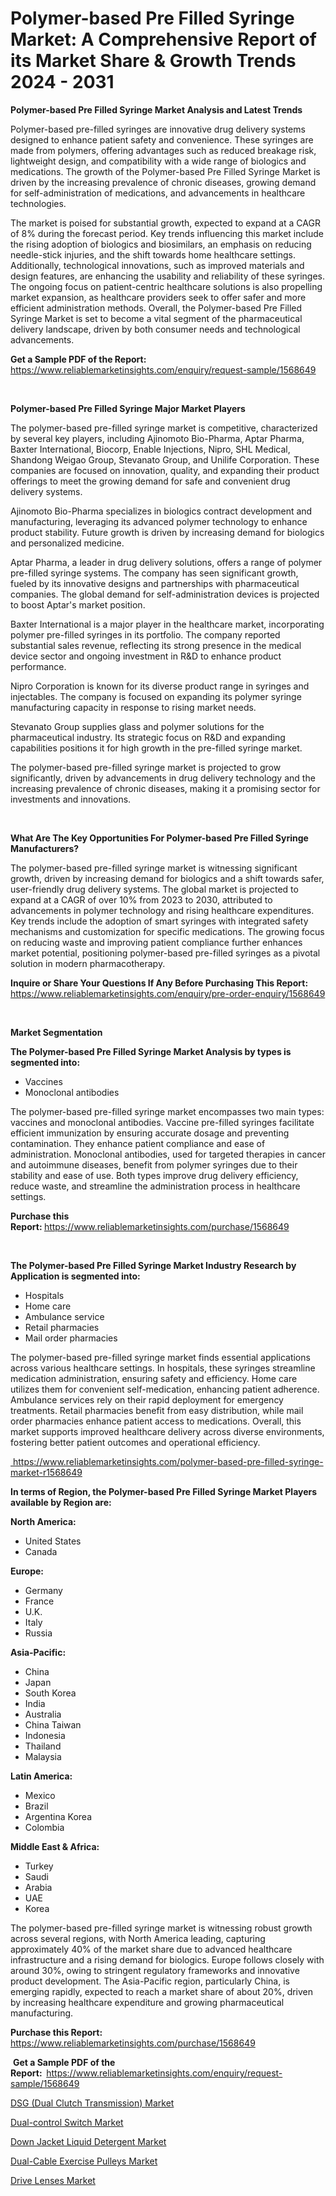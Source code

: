 <p><h1>Polymer-based Pre Filled Syringe Market: A Comprehensive Report of its Market Share & Growth Trends 2024 - 2031</h1></p><p><strong>Polymer-based Pre Filled Syringe Market Analysis and Latest Trends</strong></p>
<p><p>Polymer-based pre-filled syringes are innovative drug delivery systems designed to enhance patient safety and convenience. These syringes are made from polymers, offering advantages such as reduced breakage risk, lightweight design, and compatibility with a wide range of biologics and medications. The growth of the Polymer-based Pre Filled Syringe Market is driven by the increasing prevalence of chronic diseases, growing demand for self-administration of medications, and advancements in healthcare technologies.</p><p>The market is poised for substantial growth, expected to expand at a CAGR of 8% during the forecast period. Key trends influencing this market include the rising adoption of biologics and biosimilars, an emphasis on reducing needle-stick injuries, and the shift towards home healthcare settings. Additionally, technological innovations, such as improved materials and design features, are enhancing the usability and reliability of these syringes. The ongoing focus on patient-centric healthcare solutions is also propelling market expansion, as healthcare providers seek to offer safer and more efficient administration methods. Overall, the Polymer-based Pre Filled Syringe Market is set to become a vital segment of the pharmaceutical delivery landscape, driven by both consumer needs and technological advancements.</p></p>
<p><strong>Get a Sample PDF of the Report:&nbsp;</strong> <a href="https://www.reliablemarketinsights.com/enquiry/request-sample/1568649?utm_campaign=1575&utm_medium=2&utm_source=Github&utm_content=ia&utm_term=14102024&utm_id=polymer-based-pre-filled-syringe">https://www.reliablemarketinsights.com/enquiry/request-sample/1568649</a></p>
<p>&nbsp;</p>
<p><strong>Polymer-based Pre Filled Syringe Major Market Players</strong></p>
<p><p>The polymer-based pre-filled syringe market is competitive, characterized by several key players, including Ajinomoto Bio-Pharma, Aptar Pharma, Baxter International, Biocorp, Enable Injections, Nipro, SHL Medical, Shandong Weigao Group, Stevanato Group, and Unilife Corporation. These companies are focused on innovation, quality, and expanding their product offerings to meet the growing demand for safe and convenient drug delivery systems.</p><p>Ajinomoto Bio-Pharma specializes in biologics contract development and manufacturing, leveraging its advanced polymer technology to enhance product stability. Future growth is driven by increasing demand for biologics and personalized medicine.</p><p>Aptar Pharma, a leader in drug delivery solutions, offers a range of polymer pre-filled syringe systems. The company has seen significant growth, fueled by its innovative designs and partnerships with pharmaceutical companies. The global demand for self-administration devices is projected to boost Aptar's market position.</p><p>Baxter International is a major player in the healthcare market, incorporating polymer pre-filled syringes in its portfolio. The company reported substantial sales revenue, reflecting its strong presence in the medical device sector and ongoing investment in R&D to enhance product performance.</p><p>Nipro Corporation is known for its diverse product range in syringes and injectables. The company is focused on expanding its polymer syringe manufacturing capacity in response to rising market needs.</p><p>Stevanato Group supplies glass and polymer solutions for the pharmaceutical industry. Its strategic focus on R&D and expanding capabilities positions it for high growth in the pre-filled syringe market.</p><p>The polymer-based pre-filled syringe market is projected to grow significantly, driven by advancements in drug delivery technology and the increasing prevalence of chronic diseases, making it a promising sector for investments and innovations.</p></p>
<p>&nbsp;</p>
<p><strong>What Are The Key Opportunities For Polymer-based Pre Filled Syringe Manufacturers?</strong></p>
<p><p>The polymer-based pre-filled syringe market is witnessing significant growth, driven by increasing demand for biologics and a shift towards safer, user-friendly drug delivery systems. The global market is projected to expand at a CAGR of over 10% from 2023 to 2030, attributed to advancements in polymer technology and rising healthcare expenditures. Key trends include the adoption of smart syringes with integrated safety mechanisms and customization for specific medications. The growing focus on reducing waste and improving patient compliance further enhances market potential, positioning polymer-based pre-filled syringes as a pivotal solution in modern pharmacotherapy.</p></p>
<p><strong>Inquire or Share Your Questions If Any Before Purchasing This Report:</strong> <a href="https://www.reliablemarketinsights.com/enquiry/pre-order-enquiry/1568649?utm_campaign=1575&utm_medium=2&utm_source=Github&utm_content=ia&utm_term=14102024&utm_id=polymer-based-pre-filled-syringe">https://www.reliablemarketinsights.com/enquiry/pre-order-enquiry/1568649</a></p>
<p>&nbsp;</p>
<p><strong>Market Segmentation</strong></p>
<p><strong>The Polymer-based Pre Filled Syringe Market Analysis by types is segmented into:</strong></p>
<p><ul><li>Vaccines</li><li>Monoclonal antibodies</li></ul></p>
<p><p>The polymer-based pre-filled syringe market encompasses two main types: vaccines and monoclonal antibodies. Vaccine pre-filled syringes facilitate efficient immunization by ensuring accurate dosage and preventing contamination. They enhance patient compliance and ease of administration. Monoclonal antibodies, used for targeted therapies in cancer and autoimmune diseases, benefit from polymer syringes due to their stability and ease of use. Both types improve drug delivery efficiency, reduce waste, and streamline the administration process in healthcare settings.</p></p>
<p><strong>Purchase this Report:&nbsp;</strong><a href="https://www.reliablemarketinsights.com/purchase/1568649?utm_campaign=1575&utm_medium=2&utm_source=Github&utm_content=ia&utm_term=14102024&utm_id=polymer-based-pre-filled-syringe">https://www.reliablemarketinsights.com/purchase/1568649</a></p>
<p>&nbsp;</p>
<p><strong>The Polymer-based Pre Filled Syringe Market Industry Research by Application is segmented into:</strong></p>
<p><ul><li>Hospitals</li><li>Home care</li><li>Ambulance service</li><li>Retail pharmacies</li><li>Mail order pharmacies</li></ul></p>
<p><p>The polymer-based pre-filled syringe market finds essential applications across various healthcare settings. In hospitals, these syringes streamline medication administration, ensuring safety and efficiency. Home care utilizes them for convenient self-medication, enhancing patient adherence. Ambulance services rely on their rapid deployment for emergency treatments. Retail pharmacies benefit from easy distribution, while mail order pharmacies enhance patient access to medications. Overall, this market supports improved healthcare delivery across diverse environments, fostering better patient outcomes and operational efficiency.</p></p>
<p><a href="https://www.reliablemarketinsights.com/polymer-based-pre-filled-syringe-market-r1568649?utm_campaign=1575&utm_medium=2&utm_source=Github&utm_content=ia&utm_term=14102024&utm_id=polymer-based-pre-filled-syringe">&nbsp;https://www.reliablemarketinsights.com/polymer-based-pre-filled-syringe-market-r1568649</a></p>
<p><strong>In terms of Region, the Polymer-based Pre Filled Syringe Market Players available by Region are:</strong></p>
<p>
    <p> <strong> North America: </strong>
        <ul>
            <li>United States</li>
            <li>Canada</li>
        </ul>
        </p> 
    <p> <strong> Europe: </strong>
        <ul>
            <li>Germany</li>
            <li>France</li>
            <li>U.K.</li>
            <li>Italy</li>
            <li>Russia</li>
        </ul>
        </p> 
    <p> <strong> Asia-Pacific: </strong>
        <ul>
            <li>China</li>
            <li>Japan</li>
            <li>South Korea</li>
            <li>India</li>
            <li>Australia</li>
            <li>China Taiwan</li>
            <li>Indonesia</li>
            <li>Thailand</li>
            <li>Malaysia</li>
        </ul>
        </p> 
    <p> <strong> Latin America: </strong>
        <ul>
            <li>Mexico</li>
            <li>Brazil</li>
            <li>Argentina Korea</li>
            <li>Colombia</li>
        </ul>
        </p> 
    <p> <strong> Middle East & Africa: </strong>
        <ul>
            <li>Turkey</li>
            <li>Saudi</li>
            <li>Arabia</li>
            <li>UAE</li>
            <li>Korea</li>
        </ul>
    </p>
    </p>
<p><p>The polymer-based pre-filled syringe market is witnessing robust growth across several regions, with North America leading, capturing approximately 40% of the market share due to advanced healthcare infrastructure and a rising demand for biologics. Europe follows closely with around 30%, owing to stringent regulatory frameworks and innovative product development. The Asia-Pacific region, particularly China, is emerging rapidly, expected to reach a market share of about 20%, driven by increasing healthcare expenditure and growing pharmaceutical manufacturing.</p></p>
<p><strong>Purchase this Report: </strong><a href="https://www.reliablemarketinsights.com/purchase/1568649?utm_campaign=1575&utm_medium=2&utm_source=Github&utm_content=ia&utm_term=14102024&utm_id=polymer-based-pre-filled-syringe">https://www.reliablemarketinsights.com/purchase/1568649</a></p>
<p>&nbsp;<strong>Get a Sample PDF of the Report:&nbsp;&nbsp;</strong><a href="https://www.reliablemarketinsights.com/enquiry/request-sample/1568649?utm_campaign=1575&utm_medium=2&utm_source=Github&utm_content=ia&utm_term=14102024&utm_id=polymer-based-pre-filled-syringe">https://www.reliablemarketinsights.com/enquiry/request-sample/1568649</a></p>
<p><strong></strong></p>
<p><p><a href="https://www.linkedin.com/pulse/influencing-factors-dsg-dual-clutch-transmission-market-j5bne?trk=public_post_embed_feed-article-content&utm_campaign=1575&utm_medium=2&utm_source=Github&utm_content=ia&utm_term=14102024&utm_id=polymer-based-pre-filled-syringe">DSG (Dual Clutch Transmission) Market</a></p><p><a href="https://www.linkedin.com/pulse/decoding-dual-control-switch-industry-dynamics-strategic-imperatives-p27ke?trk=public_post_embed_feed-article-content&utm_campaign=1575&utm_medium=2&utm_source=Github&utm_content=ia&utm_term=14102024&utm_id=polymer-based-pre-filled-syringe">Dual-control Switch Market</a></p><p><a href="https://www.linkedin.com/pulse/global-down-jacket-liquid-detergent-market-pulse-trends-growth-heuze?trk=public_post_embed_feed-article-content&utm_campaign=1575&utm_medium=2&utm_source=Github&utm_content=ia&utm_term=14102024&utm_id=polymer-based-pre-filled-syringe">Down Jacket Liquid Detergent Market</a></p><p><a href="https://www.linkedin.com/pulse/strategic-insights-global-dual-cable-exercise-pulleys-pa3ce?trk=public_post_embed_feed-article-content&utm_campaign=1575&utm_medium=2&utm_source=Github&utm_content=ia&utm_term=14102024&utm_id=polymer-based-pre-filled-syringe">Dual-Cable Exercise Pulleys Market</a></p><p><a href="https://www.linkedin.com/pulse/drive-lenses-momentum-charting-125-cagr-path-2024-2031-stokks-pc2te?trk=public_post_embed_feed-article-content&utm_campaign=1575&utm_medium=2&utm_source=Github&utm_content=ia&utm_term=14102024&utm_id=polymer-based-pre-filled-syringe">Drive Lenses Market</a></p></p>